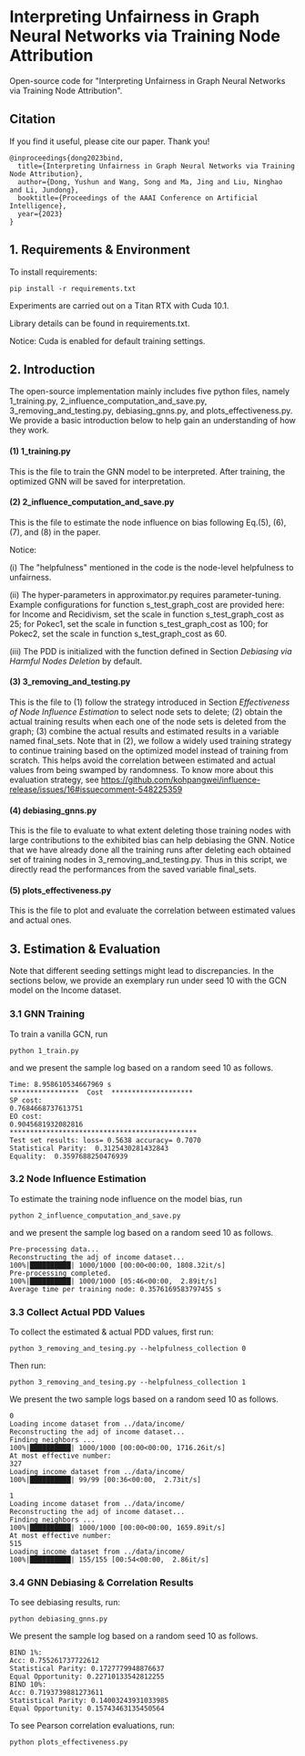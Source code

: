 
# Interpreting Unfairness in Graph Neural Networks via Training Node Attribution

Open-source code for "Interpreting Unfairness in Graph Neural Networks via Training Node Attribution".

## Citation

If you find it useful, please cite our paper. Thank you!

```
@inproceedings{dong2023bind,
  title={Interpreting Unfairness in Graph Neural Networks via Training Node Attribution},
  author={Dong, Yushun and Wang, Song and Ma, Jing and Liu, Ninghao and Li, Jundong},
  booktitle={Proceedings of the AAAI Conference on Artificial Intelligence},
  year={2023}
}
```




## 1. Requirements & Environment

To install requirements:

```setup
pip install -r requirements.txt
```

Experiments are carried out on a Titan RTX with Cuda 10.1. 

Library details can be found in requirements.txt.

Notice: Cuda is enabled for default training settings.



## 2. Introduction

The open-source implementation mainly includes five python files, namely 1_training.py, 2_influence_computation_and_save.py, 3_removing_and_testing.py, debiasing_gnns.py, and plots_effectiveness.py. We provide a basic introduction below to help gain an understanding of how they work.

#### (1) 1_training.py

This is the file to train the GNN model to be interpreted. After training, the optimized GNN will be saved for interpretation.

#### (2) 2_influence_computation_and_save.py

This is the file to estimate the node influence on bias following Eq.(5), (6), (7), and (8) in the paper.

Notice: 

(i) The "helpfulness" mentioned in the code is the node-level helpfulness to unfairness.

(ii) The hyper-parameters in approximator.py requires parameter-tuning. Example configurations for function s_test_graph_cost are provided here:
for Income and Recidivism, set the scale in function s_test_graph_cost as 25; for Pokec1, set the scale in function s_test_graph_cost as 100;
for Pokec2, set the scale in function s_test_graph_cost as 60.

(iii) The PDD is initialized with the function defined in Section *Debiasing via Harmful Nodes Deletion* by default.




#### (3) 3_removing_and_testing.py

This is the file to (1) follow the strategy introduced in Section *Effectiveness of Node Influence Estimation* to select node sets to delete; (2) obtain the actual training results when each one of the node sets is deleted from the graph; (3) combine the actual results and estimated results in a variable named final_sets.
Note that in (2), we follow a widely used training strategy to continue training based on the optimized model instead of training from scratch. This helps avoid the correlation between estimated and actual values from being swamped by randomness.
To know more about this evaluation strategy, see https://github.com/kohpangwei/influence-release/issues/16#issuecomment-548225359



#### (4) debiasing_gnns.py

This is the file to evaluate to what extent deleting those training nodes with large contributions to the exhibited bias can help debiasing the GNN.
Notice that we have already done all the training runs after deleting each obtained set of training nodes in 3_removing_and_testing.py. Thus in this script, we directly read the performances from the saved variable final_sets.


#### (5) plots_effectiveness.py

This is the file to plot and evaluate the correlation between estimated values and actual ones.


## 3. Estimation & Evaluation

Note that different seeding settings might lead to discrepancies. In the sections below, we provide an exemplary run under seed 10 with the GCN model on the Income dataset.


### 3.1 GNN Training


To train a vanilla GCN, run

```
python 1_train.py
```

and we present the sample log based on a random seed 10 as follows.

```
Time: 8.958610534667969 s
*****************  Cost  ********************
SP cost:
0.7684668737613751
EO cost:
0.9045681932082816
**********************************************
Test set results: loss= 0.5638 accuracy= 0.7070
Statistical Parity:  0.3125430281432843
Equality:  0.3597688250476939
```


### 3.2 Node Influence Estimation

To estimate the training node influence on the model bias, run

```
python 2_influence_computation_and_save.py 
```

and we present the sample log based on a random seed 10 as follows.

```
Pre-processing data...
Reconstructing the adj of income dataset...
100%|██████████| 1000/1000 [00:00<00:00, 1808.32it/s]
Pre-processing completed.
100%|██████████| 1000/1000 [05:46<00:00,  2.89it/s]
Average time per training node: 0.3576169583797455 s
```

### 3.3 Collect Actual PDD Values

To collect the estimated & actual PDD values, first run:

```
python 3_removing_and_tesing.py --helpfulness_collection 0
```

Then run:

```
python 3_removing_and_tesing.py --helpfulness_collection 1
```


We present the two sample logs based on a random seed 10 as follows.

```
0
Loading income dataset from ../data/income/
Reconstructing the adj of income dataset...
Finding neighbors ... 
100%|██████████| 1000/1000 [00:00<00:00, 1716.26it/s]
At most effective number:
327
Loading income dataset from ../data/income/
100%|██████████| 99/99 [00:36<00:00,  2.73it/s]
```

```
1
Loading income dataset from ../data/income/
Reconstructing the adj of income dataset...
Finding neighbors ... 
100%|██████████| 1000/1000 [00:00<00:00, 1659.89it/s]
At most effective number:
515
Loading income dataset from ../data/income/
100%|██████████| 155/155 [00:54<00:00,  2.86it/s]
```

### 3.4 GNN Debiasing & Correlation Results

To see debiasing results, run:

```
python debiasing_gnns.py
```

We present the sample log based on a random seed 10 as follows.

```
BIND 1%:
Acc: 0.755261737722612
Statistical Parity: 0.1727779948876637
Equal Opportunity: 0.22710133542812255
BIND 10%:
Acc: 0.7193739881273611
Statistical Parity: 0.14003243931033985
Equal Opportunity: 0.15743463135450564
```

To see Pearson correlation evaluations, run:

```
python plots_effectiveness.py
```
